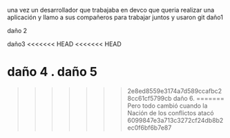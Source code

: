 una vez un desarrollador que trabajaba en devco
que queria realizar una aplicación
y llamo a sus compañeros para trabajar juntos y usaron git
daño1



daño 2


daño3
<<<<<<< HEAD
<<<<<<< HEAD

daño 4 .
daño 5
=======
>>>>>>> 2e8ed8559e3174a7d589ccafbc28cc61cf5799cb
daño 6.
=======
Pero todo cambió cuando la Nación de los conflictos atacó
>>>>>>> 6099847e3a713c3272cf24db8b2ec0f6bf6b7e87
